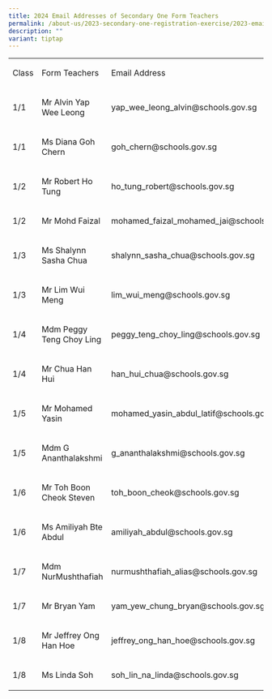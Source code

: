 ```yaml
---
title: 2024 Email Addresses of Secondary One Form Teachers
permalink: /about-us/2023-secondary-one-registration-exercise/2023-email-addresses-of-sec-one-form-teachers/
description: ""
variant: tiptap
---
```

<table><tbody><tr><td rowspan="1" colspan="1"><p>Class</p></td><td rowspan="1" colspan="1"><p>Form Teachers</p></td><td rowspan="1" colspan="1"><p>Email Address</p></td></tr><tr><td rowspan="1" colspan="1"><p>1/1</p></td><td rowspan="1" colspan="1"><p>Mr Alvin Yap Wee Leong</p></td><td rowspan="1" colspan="1"><p>yap_wee_leong_alvin@schools.gov.sg</p></td></tr><tr><td rowspan="1" colspan="1"><p>1/1</p></td><td rowspan="1" colspan="1"><p>Ms Diana Goh Chern</p></td><td rowspan="1" colspan="1"><p>goh_chern@schools.gov.sg</p></td></tr><tr><td rowspan="1" colspan="1"><p>1/2</p></td><td rowspan="1" colspan="1"><p>Mr Robert Ho Tung</p></td><td rowspan="1" colspan="1"><p>ho_tung_robert@schools.gov.sg</p></td></tr><tr><td rowspan="1" colspan="1"><p>1/2</p></td><td rowspan="1" colspan="1"><p>Mr Mohd Faizal</p></td><td rowspan="1" colspan="1"><p>mohamed_faizal_mohamed_jai@schools.gov.sg</p></td></tr><tr><td rowspan="1" colspan="1"><p>1/3</p></td><td rowspan="1" colspan="1"><p>Ms Shalynn Sasha Chua</p></td><td rowspan="1" colspan="1"><p>shalynn_sasha_chua@schools.gov.sg</p></td></tr><tr><td rowspan="1" colspan="1"><p>1/3</p></td><td rowspan="1" colspan="1"><p>Mr Lim Wui Meng</p></td><td rowspan="1" colspan="1"><p>lim_wui_meng@schools.gov.sg</p></td></tr><tr><td rowspan="1" colspan="1"><p>1/4</p></td><td rowspan="1" colspan="1"><p>Mdm Peggy Teng Choy Ling</p></td><td rowspan="1" colspan="1"><p>peggy_teng_choy_ling@schools.gov.sg</p></td></tr><tr><td rowspan="1" colspan="1"><p>1/4</p></td><td rowspan="1" colspan="1"><p>Mr Chua Han Hui</p></td><td rowspan="1" colspan="1"><p>han_hui_chua@schools.gov.sg</p></td></tr><tr><td rowspan="1" colspan="1"><p>1/5</p></td><td rowspan="1" colspan="1"><p>Mr Mohamed Yasin</p></td><td rowspan="1" colspan="1"><p>mohamed_yasin_abdul_latif@schools.gov.sg</p></td></tr><tr><td rowspan="1" colspan="1"><p>1/5</p></td><td rowspan="1" colspan="1"><p>Mdm G Ananthalakshmi</p></td><td rowspan="1" colspan="1"><p>g_ananthalakshmi@schools.gov.sg</p></td></tr><tr><td rowspan="1" colspan="1"><p>1/6</p></td><td rowspan="1" colspan="1"><p>Mr Toh Boon Cheok Steven</p></td><td rowspan="1" colspan="1"><p>toh_boon_cheok@schools.gov.sg</p></td></tr><tr><td rowspan="1" colspan="1"><p>1/6</p></td><td rowspan="1" colspan="1"><p>Ms Amiliyah Bte Abdul</p></td><td rowspan="1" colspan="1"><p>amiliyah_abdul@schools.gov.sg</p></td></tr><tr><td rowspan="1" colspan="1"><p>1/7</p></td><td rowspan="1" colspan="1"><p>Mdm NurMushthafiah</p></td><td rowspan="1" colspan="1"><p>nurmushthafiah_alias@schools.gov.sg</p></td></tr><tr><td rowspan="1" colspan="1"><p>1/7</p></td><td rowspan="1" colspan="1"><p>Mr Bryan Yam</p></td><td rowspan="1" colspan="1"><p>yam_yew_chung_bryan@schools.gov.sg</p></td></tr><tr><td rowspan="1" colspan="1"><p>1/8</p></td><td rowspan="1" colspan="1"><p>Mr Jeffrey Ong Han Hoe</p></td><td rowspan="1" colspan="1"><p>jeffrey_ong_han_hoe@schools.gov.sg</p></td></tr><tr><td rowspan="1" colspan="1"><p>1/8</p></td><td rowspan="1" colspan="1"><p>Ms Linda Soh</p></td><td rowspan="1" colspan="1"><p>soh_lin_na_linda@schools.gov.sg</p></td></tr></tbody></table><p></p>